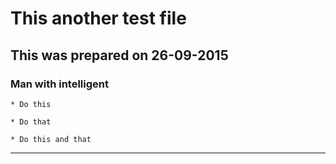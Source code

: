 # This another test file

## This was prepared on 26-09-2015

### Man with intelligent

	* Do this 

	* Do that

	* Do this and that

-----------------------------
